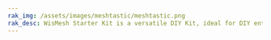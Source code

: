 ```yaml
---
rak_img: /assets/images/meshtastic/meshtastic.png
rak_desc: WisMesh Starter Kit is a versatile DIY Kit, ideal for DIY enthusiasts looking for a hassle-free Meshtastic node.
---
```


<rk-redirect to="/Product-Categories/Meshtastic/WisMesh-Starter-Kit/Overview/" />